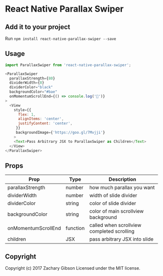# React Native Parallax Swiper

## Add it to your project
Run ```npm install react-native-parallax-swiper --save```


## Usage
```javascript
import ParallaxSwiper from 'react-native-parallax-swiper';
```

```javascript
<ParallaxSwiper
  parallaxStrength={80}
  dividerWidth={8}
  dividerColor="black"
  backgroundColor="#bae"
  onMomentumScrollEnd={() => console.log('💩')}
>
  <View
    style={{
      flex: 1,
      alignItems: 'center',
      justifyContent: 'center',
     }}
     backgroundImage={'https://goo.gl/7Mvjji'}
    >
    <Text>Pass Arbitrary JSX to ParallaxSwiper as Children</Text>
  </View>
</ParallaxSwiper>
```

## Props
| Prop | Type | Description |
|-----------------|----------|--------------------------------------------------------------|
| parallaxStrength | number | how much parallax you want |
| dividerWidth | number | width of slide divider |
| dividerColor | string | color of slide divider |
| backgroundColor | string | color of main scrollview background |
| onMomentumScrollEnd | function | called when scrollview completed scrolling |
| children | JSX | pass arbitrary JSX into slide |

## Copyright
Copyright (c) 2017 Zachary Gibson Licensed under the MIT license.

